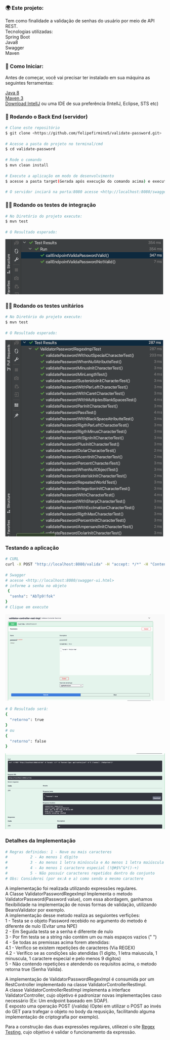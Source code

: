 ### 🌍 Este projeto:
Tem como finalidade a validação de senhas do usuário por meio de API REST.  
Tecnologias utilizadas:  
Spring Boot  
Java8  
Swagger  
Maven

### 🚀 Como Iniciar:
Antes de começar, você vai precisar ter instalado em sua máquina as seguintes ferramentas:

[Java 8](https://www.oracle.com/br/java/technologies/javase/javase-jdk8-downloads.html)  
[Maven 3](https://maven.apache.org/download.cgi)  
[Download IntellJ](https://www.jetbrains.com/pt-br/idea/download/) ou uma IDE de sua preferência (IntellJ, Eclipse, STS etc)


### 🎲 Rodando o Back End (servidor)

```bash
# Clone este repositório
$ git clone <https://github.com/felipefirmino5/validate-password.git>

# Acesse a pasta do projeto no terminal/cmd
$ cd validate-password

# Rode o comando
$ mvn clean install

# Execute a aplicação em modo de desenvolvimento
$ acesse a pasta target(Gerada após execução do comando acima) e execute o comando  java -jar validador-0.0.1.jar 

# O servidor inciará na porta:8080 acesse <http://localhost:8080/swagger-ui.html>
```
### 🏃‍♀️ Rodando os testes de integração
```bash
# No Diretório do projeto execute:
$ mvn test

# O Resultado esperado:
```
![alt text](https://github.com/felipefirmino5/validate-password/blob/main/assets/test_integracao.png?raw=true)

### 🏃‍♀️ Rodando os testes unitários
```bash
# No Diretório do projeto execute:
$ mvn test

# O Resultado esperado:
```
![alt text](https://github.com/felipefirmino5/validate-password/blob/main/assets/test_unit.png?raw=true)


### Testando a aplicação
```bash
# CURL
curl -X POST "http://localhost:8080/valida" -H "accept: */*" -H "Content-Type: application/json" -d "{ \"senha\": \"AAAbbbCc\"}"

# Swagger
# acesse <http://localhost:8080/swagger-ui.html>
# informe a senha no objeto
 {
  "senha": "AbTp9!fok"
}
# Clique em execute
```
![alt text](https://github.com/felipefirmino5/validate-password/blob/main/assets/swagger.png?raw=true)

```bash
# O Resultado será:
{
  "retorno": true
}
# ou
{
  "retorno": false
}

```
![alt text](https://github.com/felipefirmino5/validate-password/blob/main/assets/swagger_result.png?raw=true)


### Detalhes da Implementação
```bash
# Regras definidas: 1 - Nove ou mais caracteres
#          2 - Ao menos 1 dígito
#          3 - Ao menos 1 letra minúscula e Ao menos 1 letra maiúscula
#          4 - Ao menos 1 caractere especial (!@#$%^&*()-+)
#          5 - Não possuir caracteres repetidos dentro do conjunto
# Obs: Considerei (por ex:A e a) como sendo o mesmo caractere
 ```

A implementação foi realizada utilizando expressões regulares.  
A Classe ValidatorPasswordRegexImpl Implementa o metodo ValidatorPassword(Password value),  com essa abordagem, ganhamos flexibilidade na 
implementação de novas formas de validação, utilizando BeansValidator por exemplo.  
A implementação desse metodo realiza as seguiontes verfições:  
1 - Testa se o objeto Password recebido no argumento do metodo é diferente de nulo (Evitar uma NPE)  
2 - Em Seguida testa se a senha é diferente de nulo  
3 - Por fim testa se a string não contém um ou mais espaços vazios (" ")  
4 - Se todas as premissas acima forem atendidas:  
4.1 - Verifico se existem repetições de caracteres (Via REGEX)  
4.2 - Verifico se as condições são atendidas (1 digito, 1 letra maiuscula, 1 minuscula, 1 caractere especial e pelo menos 9 digitos)  
5 - Não contendo repetições e atendendo os requisitos acima, o metodo retorna true (Senha Valida).


A implementação de ValidatorPasswordRegexImpl é consumida por um RestController implementado na classe ValidatorControllerRestImpl.  
A classe ValidatorControllerRestImpl implementa a interface ValidatorController, cujo objetivo é padronizar novas implementações caso necessário (Ex: Um endpoint baseado em SOAP).  
É exposto uma operação POST (/valida) (Optei em utilizar o POST ao invés do GET para trafegar o objeto no body da requsição, facilitando alguma implementação de criptografia por exemplo).

Para a construção das duas expressões regulares, utiliezei o site [Regex Testing](https://www.regextester.com/), cujo objetivo é validar o funcionamento da expressão.

